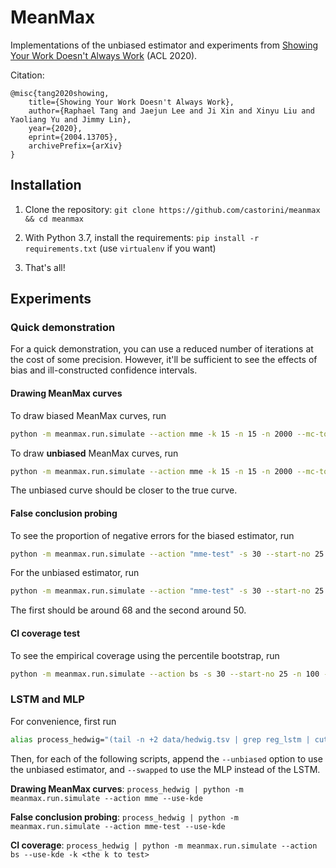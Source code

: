 # MeanMax
Implementations of the unbiased estimator and experiments from [Showing Your Work Doesn't Always Work](https://arxiv.org/abs/2004.13705) (ACL 2020).

Citation:
```
@misc{tang2020showing,
    title={Showing Your Work Doesn't Always Work},
    author={Raphael Tang and Jaejun Lee and Ji Xin and Xinyu Liu and Yaoliang Yu and Jimmy Lin},
    year={2020},
    eprint={2004.13705},
    archivePrefix={arXiv}
}
```

## Installation

1. Clone the repository: `git clone https://github.com/castorini/meanmax && cd meanmax`

2. With Python 3.7, install the requirements: `pip install -r requirements.txt` (use `virtualenv` if you want)

3. That's all!

## Experiments

### Quick demonstration

For a quick demonstration, you can use a reduced number of iterations at the cost of some precision.
However, it'll be sufficient to see the effects of bias and ill-constructed confidence intervals. 

#### Drawing MeanMax curves
To draw biased MeanMax curves, run 
```bash
python -m meanmax.run.simulate --action mme -k 15 -n 15 -n 2000 --mc-total 10000
```

To draw **unbiased** MeanMax curves, run
```bash
python -m meanmax.run.simulate --action mme -k 15 -n 15 -n 2000 --mc-total 10000 --unbiased
```

The unbiased curve should be closer to the true curve.

#### False conclusion probing
To see the proportion of negative errors for the biased estimator, run
```bash
python -m meanmax.run.simulate --action "mme-test" -s 30 --start-no 25 -n 5000
```

For the unbiased estimator, run
```bash
python -m meanmax.run.simulate --action "mme-test" -s 30 --start-no 25 -n 5000 --unbiased
```

The first should be around 68 and the second around 50.

#### CI coverage test
To see the empirical coverage using the percentile bootstrap, run
```bash
python -m meanmax.run.simulate --action bs -s 30 --start-no 25 -n 100 --mc-total 1000
```

### LSTM and MLP

For convenience, first run
```bash
alias process_hedwig="(tail -n +2 data/hedwig.tsv | grep reg_lstm | cut -d$'\t' -f5 && echo && tail -n +2 data/hedwig.tsv | grep mlp | cut -d$'\t' -f5)"
```
Then, for each of the following scripts, append the `--unbiased` option to use the unbiased estimator, and `--swapped` to use the MLP instead of the LSTM.  

**Drawing MeanMax curves**: `process_hedwig | python -m meanmax.run.simulate --action mme --use-kde`

**False conclusion probing**: `process_hedwig | python -m meanmax.run.simulate --action mme-test --use-kde`

**CI coverage**: `process_hedwig | python -m meanmax.run.simulate --action bs --use-kde -k <the k to test>`

